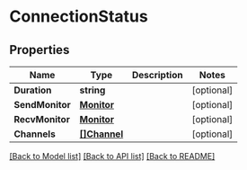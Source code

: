 # ConnectionStatus

## Properties

Name | Type | Description | Notes
------------ | ------------- | ------------- | -------------
**Duration** | **string** |  | [optional] 
**SendMonitor** | [**Monitor**](Monitor.md) |  | [optional] 
**RecvMonitor** | [**Monitor**](Monitor.md) |  | [optional] 
**Channels** | [**[]Channel**](Channel.md) |  | [optional] 

[[Back to Model list]](../README.md#documentation-for-models) [[Back to API list]](../README.md#documentation-for-api-endpoints) [[Back to README]](../README.md)


